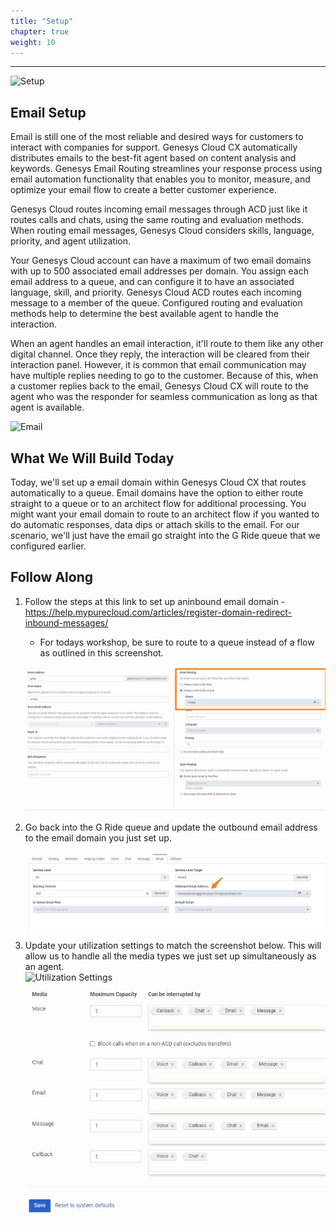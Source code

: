 ```yaml
---
title: "Setup"
chapter: true
weight: 10
---
```


---
![Setup](/images/Email1-768x300.jpg)

## Email Setup
Email is still one of the most reliable and desired ways for customers to interact with companies for support. Genesys Cloud CX automatically distributes emails to the best-fit agent based on content analysis and keywords. Genesys Email Routing streamlines your response process using email automation functionality that enables you to monitor, measure, and optimize your email flow to create a better customer experience.

Genesys Cloud routes incoming email messages through ACD just like it routes calls and chats, using the same routing and evaluation methods. When routing email messages, Genesys Cloud considers skills, language, priority, and agent utilization. 

Your Genesys Cloud account can have a maximum of two email domains with up to 500 associated email addresses per domain. You assign each email address to a queue, and can configure it to have an associated language, skill, and priority. Genesys Cloud ACD routes each incoming message to a member of the queue. Configured routing and evaluation methods help to determine the best available agent to handle the interaction.

When an agent handles an email interaction, it'll route to them like any other digital channel. Once they reply, the interaction will be cleared from their interaction panel. However, it is common that email communication may have multiple replies needing to go to the customer. Because of this, when a customer replies back to the email, Genesys Cloud CX will route to the agent who was the responder for seamless communication as long as that agent is available.

![Email](/images/email.png)

## What We Will Build Today
Today, we'll set up a email domain within Genesys Cloud CX that routes automatically to a queue. Email domains have the option to either route straight to a queue or to an architect flow for additional processing. You might want your email domain to route to an architect flow if you wanted to do automatic responses, data dips or attach skills to the email. For our scenario, we'll just have the email go straight into the G Ride queue that we configured earlier. 

## Follow Along
 1. Follow the steps at this link to set up aninbound email domain - https://help.mypurecloud.com/articles/register-domain-redirect-inbound-messages/  
    - For todays workshop, be sure to route to a queue instead of a flow as outlined in this screenshot. 
    
    ![Email Domain Set Up](/images/EmailSetUp.jpg)

 2. Go back into the G Ride queue and update the outbound email address to the email domain you just set up.

    ![Queue Set Outbound Email Domain](/images/SetOutboundEmail.jpg)
 
 3. Update your utilization settings to match the screenshot below. This will allow us to handle all the media types we just set up simultaneously as an agent.   
   ![Utilization Settings](/images/utilization1.jpg)
    ![Utilization Settings](/images/Utilization.jpg)
